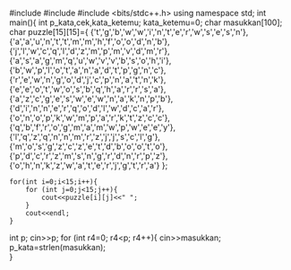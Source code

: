 #include <iostream>
#include <cstring>
#include <bits/stdc++.h>
using namespace std;
int main(){
	int p_kata,cek,kata_ketemu;
	kata_ketemu=0;
	char masukkan[100];
	char puzzle[15][15]={ {'t','g','b','w','w','i','n','t','e','r','w','s','e','s','n'},
						{'a','a','u','n','t','t','m','m','h','f','o','o','d','n','b'},
						{'j','l','w','c','q','l','d','z','m','p','m','v','d','m','r'},
						{'a','s','a','g','m','q','u','w','v','v','b','s','o','h','i'},
						{'b','w','p','l','o','t','a','n','a','d','t','p','g','n','c'},
						{'r','e','w','n','g','o','d','j','c','p','n','a','t','n','k'},
						{'e','e','o','t','w','o','s','b','q','h','a','r','r','s','a'},
						{'a','z','c','g','e','s','w','e','w','n','a','k','n','p','b'},
						{'d','i','n','n','e','r','q','o','d','l','w','d','c','a','r'},
						{'o','n','o','p','k','w','m','p','a','r','k','t','z','c','c'},
						{'q','b','f','r','o','g','m','a','m','w','p','w','e','e','y'},
						{'l','q','z','q','n','n','m','r','z','j','j','s','c','l','g'},
						{'m','o','s','g','z','c','z','e','t','d','b','o','o','t','o'},
						{'p','d','c','r','z','m','s','n','g','r','d','n','r','p','z'},
						{'o','h','n','k','z','w','a','t','e','r','j','g','t','r','a'}
						};
		
	for(int i=0;i<15;i++){
		for (int j=0;j<15;j++){
			cout<<puzzle[i][j]<<" ";
		}
		cout<<endl;
	}		
	
int p;
cin>>p;
for (int r4=0; r4<p; r4++){
	cin>>masukkan;
	p_kata=strlen(masukkan);					
}
  
